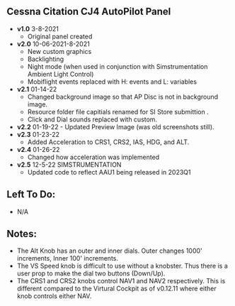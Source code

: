 ## Cessna Citation CJ4 AutoPilot Panel
- **v1.0** 3-8-2021
	- Original panel created 
- **v2.0** 10-06-2021-8-2021
	- New custom graphics
	- Backlighting
	- Night mode (when used in conjunction with Simstrumentation Ambient Light Control)
	- Mobiflight events replaced with H: events and L: variables 
- **v2.1** 01-14-22
    - Changed background image so that AP Disc is not in background image.
    - Resource folder file capitials renamed for SI Store submittion .
    - Click and Dial sounds replaced with custom.
- **v2.2** 01-19-22
        - Updated Preview Image (was old screenshots still).
- **v2.3** 01-23-22      
	- Added Acceleration to CRS1, CRS2, IAS, HDG, and ALT.
- **v2.4** 01-26-22      
    - Changed how acceleration was implemented
- **v2.5** 12-5-22 SIMSTRUMENTATION   
    - Updated code to reflect AAU1 being released in 2023Q1
         	
## Left To Do:
  - N/A
	
## Notes:
  - The Alt Knob has an outer and inner dials. Outer changes 1000' increments, Inner 100' increments. 
  - The VS Speed knob is difficult to use without a knobster. Thus there is a user prop to make the dial two buttons (Down/Up).   
  - The CRS1 and CRS2 knobs control NAV1 and NAV2 respectively. This is different compared to the Virtural Cockpit as of v0.12.11 where either knob controls either NAV.
    